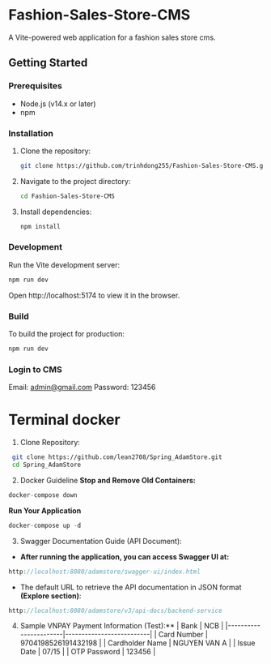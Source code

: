 # Fashion-Sales-Store-CMS

A Vite-powered web application for a fashion sales store cms.

## Getting Started

### Prerequisites

- Node.js (v14.x or later)
- npm

### Installation

1. Clone the repository:

   ```bash
   git clone https://github.com/trinhdong255/Fashion-Sales-Store-CMS.git
   ```

2. Navigate to the project directory:

   ```bash
   cd Fashion-Sales-Store-CMS
   ```

3. Install dependencies:

   ```bash
   npm install
   ```

### Development

Run the Vite development server:

```bash
npm run dev
```

Open http://localhost:5174 to view it in the browser.

### Build

To build the project for production:

```bash
npm run dev
```

### Login to CMS

Email: admin@gmail.com
Password: 123456


# Terminal docker

1. Clone Repository:
  ```bash
   git clone https://github.com/lean2708/Spring_AdamStore.git
   cd Spring_AdamStore
   ```

2. Docker Guideline
**Stop and Remove Old Containers:**
```java
docker-compose down
```
**Run Your Application**
```java
docker-compose up -d
```

3. Swagger Documentation Guide (API Document):
- **After running the application, you can access Swagger UI at:**
```java
http://localhost:8080/adamstore/swagger-ui/index.html
```
- The default URL to retrieve the API documentation in JSON format **(Explore section)**:
```java
http://localhost:8080/adamstore/v3/api-docs/backend-service
```

4. Sample VNPAY Payment Information (Test):**
| Bank                  | NCB                      |
|-----------------------|--------------------------|
| Card Number           | 9704198526191432198      |
| Cardholder Name       | NGUYEN VAN A             |
| Issue Date            | 07/15                    |
| OTP Password          | 123456                   |
